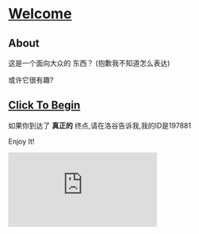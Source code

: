 # [Welcome](https://it-is-interesting.github.io/mystery/)

## About

这是一个面向大众的 东西？ (抱歉我不知道怎么表达)

或许它很有趣?

## [Click To Begin](https://it-is-interesting.github.io/mystery/)

如果你到达了
**真正的**
终点,请在洛谷告诉我,我的ID是197881

Enjoy It!

![](https://www.hit-counts.com/counter.php?t=MTQ0NjY1MA)

